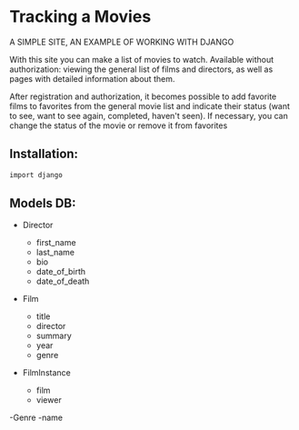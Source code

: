 # Tracking a Movies
A SIMPLE SITE, AN EXAMPLE OF WORKING WITH DJANGO

With this site you can make a list of movies to watch. Available without authorization: viewing the general list of films and directors, as well as pages with detailed information about them.

After registration and authorization, it becomes possible to add favorite films to favorites from the general movie list and indicate their status (want to see, want to see again, completed, haven't seen). If necessary, you can change the status of the movie or remove it from favorites

## Installation:
```sh
import django
```
## Models DB:
- Director
    - first_name
    - last_name
    - bio
    - date_of_birth
    - date_of_death


- Film
    - title
    - director
    - summary
    - year
    - genre

- FilmInstance
    - film 
    - viewer

-Genre
    -name
